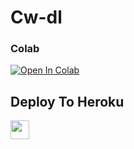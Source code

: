 # Cw-dl

### Colab
[![Open In Colab](https://colab.research.google.com/assets/colab-badge.svg)](https://github.com/TeamProXyTiTaN/kali-linux/blob/main/VideoDownloaderBot.ipynb)

## Deploy To Heroku

<a href="https://heroku.com/deploy?template=https://github.com/TeamProXyTiTaN/kali-linux">
     <img height="30px" src="https://img.shields.io/badge/Deploy%20To%20Heroku-blueviolet?style=for-the-badge&logo=heroku">
  </a>
